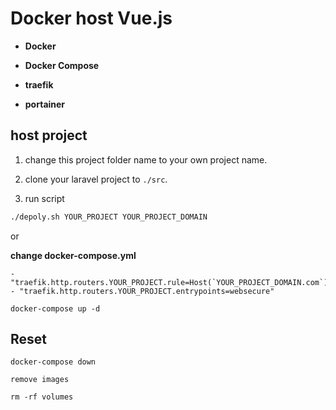 # Docker host Vue.js

- **Docker**

- **Docker Compose**

- **traefik**

- **portainer**

## host project

1. change this project folder name to your own project name.

2. clone your laravel project to `./src`.

3. run script

```bash
./depoly.sh YOUR_PROJECT YOUR_PROJECT_DOMAIN
```

or

**change docker-compose.yml**

```
- "traefik.http.routers.YOUR_PROJECT.rule=Host(`YOUR_PROJECT_DOMAIN.com`)"
- "traefik.http.routers.YOUR_PROJECT.entrypoints=websecure"
```

```
docker-compose up -d
```


## Reset

```
docker-compose down

remove images

rm -rf volumes
```
